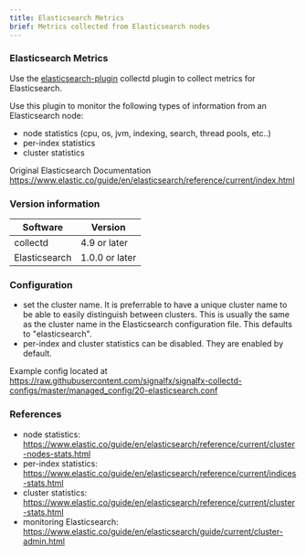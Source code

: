 ```yaml
---
title: Elasticsearch Metrics
brief: Metrics collected from Elasticsearch nodes
---
```

### Elasticsearch Metrics

Use the [elasticsearch-plugin](https://github.com/signalfuse/collectd-elasticsearch) collectd plugin to collect metrics for Elasticsearch.

Use this plugin to monitor the following types of information from an Elasticsearch node:
  * node statistics (cpu, os, jvm, indexing, search, thread pools, etc..)
  * per-index statistics
  * cluster statistics
  
Original Elasticsearch Documentation https://www.elastic.co/guide/en/elasticsearch/reference/current/index.html

### Version information

| Software          | Version        |
|-------------------|----------------|
| collectd          | 4.9 or later   |
| Elasticsearch     | 1.0.0 or later |

### Configuration
 * set the cluster name. It is preferrable to have a unique cluster name to be able to easily distinguish between clusters. This is usually the same as the cluster name in the Elasticsearch configuration file. This defaults to "elasticsearch".
 * per-index and cluster statistics can be disabled. They are enabled by default.

Example config located at https://raw.githubusercontent.com/signalfx/signalfx-collectd-configs/master/managed_config/20-elasticsearch.conf

### References
 * node statistics: https://www.elastic.co/guide/en/elasticsearch/reference/current/cluster-nodes-stats.html
 * per-index statistics: https://www.elastic.co/guide/en/elasticsearch/reference/current/indices-stats.html
 * cluster statistics: https://www.elastic.co/guide/en/elasticsearch/reference/current/cluster-stats.html
 * monitoring Elasticsearch: https://www.elastic.co/guide/en/elasticsearch/guide/current/cluster-admin.html
